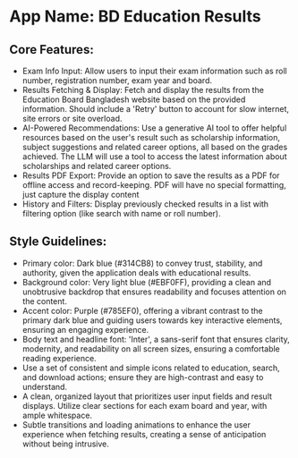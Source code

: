 # **App Name**: BD Education Results

## Core Features:

- Exam Info Input: Allow users to input their exam information such as roll number, registration number, exam year and board.
- Results Fetching & Display: Fetch and display the results from the Education Board Bangladesh website based on the provided information. Should include a 'Retry' button to account for slow internet, site errors or site overload.
- AI-Powered Recommendations: Use a generative AI tool to offer helpful resources based on the user's result such as scholarship information, subject suggestions and related career options, all based on the grades achieved. The LLM will use a tool to access the latest information about scholarships and related career options.
- Results PDF Export: Provide an option to save the results as a PDF for offline access and record-keeping. PDF will have no special formatting, just capture the display content
- History and Filters: Display previously checked results in a list with filtering option (like search with name or roll number).

## Style Guidelines:

- Primary color: Dark blue (#314CB8) to convey trust, stability, and authority, given the application deals with educational results.
- Background color: Very light blue (#EBF0FF), providing a clean and unobtrusive backdrop that ensures readability and focuses attention on the content.
- Accent color: Purple (#785EF0), offering a vibrant contrast to the primary dark blue and guiding users towards key interactive elements, ensuring an engaging experience.
- Body text and headline font: 'Inter', a sans-serif font that ensures clarity, modernity, and readability on all screen sizes, ensuring a comfortable reading experience.
- Use a set of consistent and simple icons related to education, search, and download actions; ensure they are high-contrast and easy to understand.
- A clean, organized layout that prioritizes user input fields and result displays. Utilize clear sections for each exam board and year, with ample whitespace.
- Subtle transitions and loading animations to enhance the user experience when fetching results, creating a sense of anticipation without being intrusive.